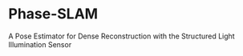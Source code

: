 # Phase-SLAM
A Pose Estimator for Dense Reconstruction with the Structured Light Illumination Sensor
# 
